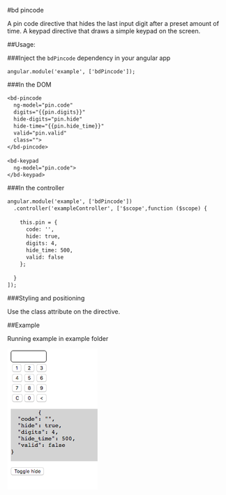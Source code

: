 #bd pincode

A pin code directive that hides the last input digit after a preset amount of time.
A keypad directive that draws a simple keypad on the screen.

##Usage:

###Inject the `bdPincode` dependency in your angular app
```
angular.module('example', ['bdPincode']);
```
###In the DOM
```
<bd-pincode
  ng-model="pin.code"
  digits="{{pin.digits}}"
  hide-digits="pin.hide"
  hide-time="{{pin.hide_time}}"
  valid="pin.valid"
  class="">
</bd-pincode>

<bd-keypad
  ng-model="pin.code">
</bd-keypad>
```

###In the controller
```
angular.module('example', ['bdPincode'])
  .controller('exampleController', ['$scope',function ($scope) {

    this.pin = {
      code: '',
      hide: true,
      digits: 4,
      hide_time: 500,
      valid: false
    };

  }
]);
```

###Styling and positioning

Use the class attribute on the directive.

##Example

Running example in example folder

![example](https://github.com/jestersimpps/bd-pincode/blob/master/example/bd-pincode.png)

